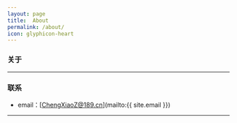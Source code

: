 ```yaml
---
layout: page
title:  About 
permalink: /about/
icon: glyphicon-heart
---
```


### 关于

>    



---

### 联系

* email：[ChengXiaoZ@189.cn](mailto:{{ site.email }})

---

